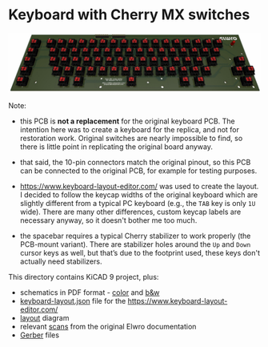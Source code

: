 # Keyboard with Cherry MX switches

![](img/kbd.jpg)

Note:

* this PCB is **not a replacement** for the original keyboard PCB. The intention here was to create a keyboard for the replica, and not for restoration work. Original switches are nearly impossible to find, so there is little point in replicating the original board anyway.
* that said, the 10-pin connectors match the original pinout, so this PCB can be connected to the original PCB, for example for testing purposes.

* https://www.keyboard-layout-editor.com/ was used to create the layout. I decided to follow the keycap widths of the original keyboard which are slightly different from a typical PC keyboard (e.g., the  `TAB` key is only `1U` wide). There are many other differences, custom keycap labels are necessary anyway, so it doesn't bother me too much. 
* the spacebar requires a typical Cherry stabilizer to work properly (the PCB-mount variant). There are stabilizer holes around the `Up` and `Down` cursor keys as well, but that’s due to the footprint used, these keys don't actually need stabilizers.



This directory contains KiCAD 9 project, plus:

* schematics in PDF format - [color](kbd_cherry.pdf) and [b&w](kbd_cherry_bw.pdf)
* [keyboard-layout.json](docs/keyboard-layout.json) file for the https://www.keyboard-layout-editor.com/
* [layout](docs/keyboard-layout.png) diagram
* relevant [scans](docs/dtr) from the original Elwro documentation
* [Gerber](gerbers) files

